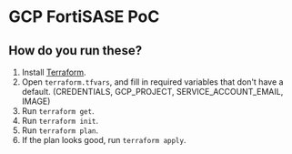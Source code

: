 # GCP FortiSASE PoC

## How do you run these?

1. Install [Terraform](https://www.terraform.io/).
1. Open `terraform.tfvars`,  and fill in required variables that don't have a default. (CREDENTIALS, GCP_PROJECT, SERVICE_ACCOUNT_EMAIL, IMAGE)
1. Run `terraform get`.
1. Run `terraform init`.
1. Run `terraform plan`.
1. If the plan looks good, run `terraform apply`.
